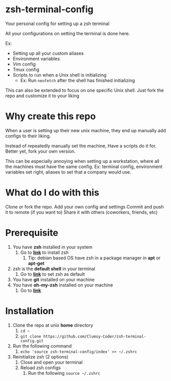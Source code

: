 # zsh-terminal-config
Your personal config for setting up a zsh terminal

All your configurations on setting the terminal is done here.

Ex:

- Setting up all your custom aliases
- Environment variables
- Vim config
- Tmux config
- Scripts to run when a Unix shell is initializing
  - Ex: Run `neofetch` after the shell has finished initializing

This can also be extended to focus on one specific Unix shell. Just fork the repo and customize it to your liking

# Why create this repo
When a user is setting up their new unix machine, they end up manually add configs to their liking.

Instead of repeatedly manually set the machine, Have a scripts do it for. Better yet, fork your own version.

This can be especially annoying when setting up a workstation, where all the machines must have the same config.
Ex: terminal config, environment variables set right, aliases to set that a company would use.

# What do I do with this
Clone or fork the repo.
Add your own config and settings
Commit and push it to remote (if you want to)
Share it with others (coworkers, friends, etc)

# Prerequisite
1. You have **zsh** installed in your system
    1. Go to **[link](https://github.com/robbyrussell/oh-my-zsh/wiki/Installing-ZSH#zsh)** to install zsh
        1. Tip: debian based OS have zsh in a package manager in **apt** or **apt-get**
2. zsh is the **default shell** in your terminal
    1. Go to **[link](https://github.com/robbyrussell/oh-my-zsh/wiki/Installing-ZSH#install-and-set-up-zsh-as-default)** to set zsh as default
3. You have **git** installed on your machine
4. You have **oh-my-zsh** installed on your machine
    1. Go to **[link](https://github.com/robbyrussell/oh-my-zsh/wiki/Installing-ZSH#how-to-install-zsh-in-many-platforms)**

# Installation

1. Clone the repo at unix **home** directory
    1. `cd ~`
    2. `git clone https://github.com/Clumsy-Coder/zsh-terminal-config.git`
2. Run the following command
    1. `echo 'source zsh-terminal-config/index' >> ~/.zshrc`
3. Reinitialize zsh (2 options)
    1. Close and open your terminal
    2. Reload zsh configs
        1. Run the following `source ~/.zshrc`